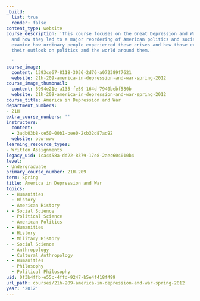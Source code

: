 ```yaml
---
_build:
  list: true
  render: false
content_type: website
course_description: 'This course focuses on the Great Depression and World War II
  and how they led to a major reordering of American politics and society. We will
  examine how ordinary people experienced these crises and how those experiences changed
  their outlook on politics and the world around them.

  '
course_image:
  content: 1393ce67-8118-3036-2d76-a072389f7621
  website: 21h-209-america-in-depression-and-war-spring-2012
course_image_thumbnail:
  content: 5994e21e-a135-fe59-164d-7940bebf580b
  website: 21h-209-america-in-depression-and-war-spring-2012
course_title: America in Depression and War
department_numbers:
- 21H
extra_course_numbers: ''
instructors:
  content:
  - 3adb03b8-ce50-00b1-bee0-2cb32d87ad92
  website: ocw-www
learning_resource_types:
- Written Assignments
legacy_uid: 1ca4458a-dd22-8379-17e8-2aec604010b4
level:
- Undergraduate
primary_course_number: 21H.209
term: Spring
title: America in Depression and War
topics:
- - Humanities
  - History
  - American History
- - Social Science
  - Political Science
  - American Politics
- - Humanities
  - History
  - Military History
- - Social Science
  - Anthropology
  - Cultural Anthropology
- - Humanities
  - Philosophy
  - Political Philosophy
uid: 0f3b4ffb-e55c-4ffd-9247-b5e4f418f499
url_path: courses/21h-209-america-in-depression-and-war-spring-2012
year: '2012'
---
```

